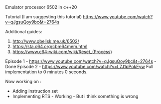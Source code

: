 Emulator processor 6502 in c++20

Tutorial (I am suggesting this tutorial)
https://www.youtube.com/watch?v=qJgsuQoy9bc&t=2764s

Additional guides:
1. http://www.obelisk.me.uk/6502/
2. https://sta.c64.org/cbm64mem.html
3. https://www.c64-wiki.com/wiki/Reset_(Process)

Episode 1 - https://www.youtube.com/watch?v=qJgsuQoy9bc&t=2764s - Done
Episode 2 - https://www.youtube.com/watch?v=L7J1pPokEyw
Full implementation to 0 minutes 0 seconds.

Now working on :
 - Adding instruction set
 - Implementing RTS - Working - But i think something is wrong
